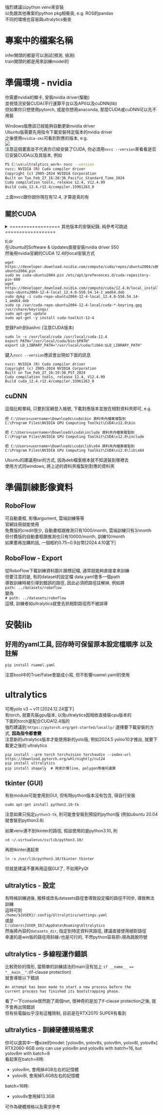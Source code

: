 強烈建議以python venv來安裝  
以免跟其他專案的python pkg相衝突, e.g. ROS的pandas  
不同的環境也容易與ultralytics衝突  

# 專案中的檔案名稱
infer開頭的都是可以測試(預測, 偵測)  
train開頭的都是用來訓練model的  

# 準備環境 - nvidia
你需要nvidia的顯卡, 安裝nvidia driver(驅動)  
並視情況安裝CUDA(平行運算平台以及API)以及cuDNN(lib)  
但如果你只想使用pytorch, 或是你想用anaconda, 那麼CUDA或cuDNN可以先不用裝  

Windows版應該已經能夠自動更新nvidia driver  
Ubuntu版需要先用指令下載安裝特定版本的nvidia driver  
之後使用`nvidia-smi`可看到對應的版本, e.g.  
![](./assets/nvidia_cuda.png)  
注意這個畫面並不代表你已經安裝了CUDA, 你必須用`nvcc --version`來看看是否已安裝CUDA以及其版本, 例如  
```bash
PS C:\ws\ultralytics_work> nvcc --version
nvcc: NVIDIA (R) Cuda compiler driver
Copyright (c) 2005-2024 NVIDIA Corporation
Built on Tue_Feb_27_16:28:36_Pacific_Standard_Time_2024
Cuda compilation tools, release 12.4, V12.4.99
Build cuda_12.4.r12.4/compiler.33961263_0
```
上面nvcc跟你說你現在有12.4, 才算是真的有  

## 關於CUDA
<details>
<summary>================== 其他版本的安裝紀錄, 純參考可跳過 ==================</summary>
[2024.4.3] 紀錄, 主要是driver 470->550的步驟, 可跳過  <br>
google看看有沒有較新的安裝方式, 畢竟網路上兩年前的安裝方式已經不能用了, 且ppa(Personal Package Archives)容易加入錯誤的路徑, 導致apt update都會出現ERR (例如NO_PUBKEY A4B469963BF863CC)  <br>
即便是官網的network安裝方式, 似乎也沒有針對舊的CUDA版本做路徑更新, 例如key的版本  <br>
注意不要安裝這個版本  <br>

~~`sudo apt install nvidia-cuda-toolkit`~~

因為這個版本只有CUDA 10.1版, 如下  
```
nvcc: NVIDIA (R) Cuda compiler driver
Copyright (c) 2005-2019 NVIDIA Corporation
Built on Sun_Jul_28_19:07:16_PDT_2019
Cuda compilation tools, release 10.1, V10.1.243
```

以下是直接用指令安裝local版, 似乎是可使用的  
```
wget https://developer.download.nvidia.com/compute/cuda/repos/ubuntu2004/x86_64/cuda-ubuntu2004.pin
sudo mv cuda-ubuntu2004.pin /etc/apt/preferences.d/cuda-repository-pin-600
wget https://developer.download.nvidia.com/compute/cuda/11.4.4/local_installers/cuda-repo-ubuntu2004-11-4-local_11.4.4-470.82.01-1_amd64.deb
sudo dpkg -i cuda-repo-ubuntu2004-11-4-local_11.4.4-470.82.01-1_amd64.deb
sudo apt-key add /var/cuda-repo-ubuntu2004-11-4-local/7fa2af80.pub
sudo apt-get update
sudo apt-get -y install cuda
```
但我的ubuntu在apt install安裝時秀出了需要更高級的CUDA版本, 所以只好裝更新的CUDA  
```
The following packages have unmet dependencies:
 cuda : Depends: cuda-12-4 (>= 12.4.0) but it is not going to be installed
E: Unable to correct problems, you have held broken packages.
```

以下是ubuntu 20.04安裝CUDA 12.4版  
```
wget https://developer.download.nvidia.com/compute/cuda/repos/ubuntu2004/x86_64/cuda-ubuntu2004.pin
sudo mv cuda-ubuntu2004.pin /etc/apt/preferences.d/cuda-repository-pin-600
wget https://developer.download.nvidia.com/compute/cuda/12.4.0/local_installers/cuda-repo-ubuntu2004-12-4-local_12.4.0-550.54.14-1_amd64.deb
sudo dpkg -i cuda-repo-ubuntu2004-12-4-local_12.4.0-550.54.14-1_amd64.deb
sudo cp /var/cuda-repo-ubuntu2004-12-4-local/cuda-*-keyring.gpg /usr/share/keyrings/
sudo apt-get update
sudo apt-get -y install cuda-toolkit-12-4
```
但系統感覺怪怪的<br>
只好直接升級nvidia driver 470->550  
```
sudo ubuntu-drivers list
sudo ubuntu-drivers install nvidia:525
```
指令無法安裝, 只好用Software & Updates來裝  
![](./assets/nvidia_driver.png)  

然後搭配上述的CUDA 12.4  <br>
但Path沒有幫忙設定, 所以自行加上  <br>
```
export PATH="/usr/local/cuda-12.4/bin:$PATH"
export LD_LIBRARY_PATH="/usr/local/cuda-12.4/lib64:$LD_LIBRARY_PATH"
sudo ln -s /usr/local/cuda /usr/local/cuda-12.4
```
建議加在bashrc, 開terminal都會自動加上  <br>

之後你鍵入`nvcc --version`應該會出現如下面的訊息  <br>
```
nvcc: NVIDIA (R) Cuda compiler driver
Copyright (c) 2005-2024 NVIDIA Corporation
Built on Tue_Feb_27_16:19:38_PST_2024
Cuda compilation tools, release 12.4, V12.4.99
Build cuda_12.4.r12.4/compiler.33961263_0
```
nvidia的軟體安裝本身就是一場災難  
==================^其他版本的安裝紀錄==================<br>
</details>

tl;dr  
在Ubuntu的Software & Updates直接安裝nvidia driver 550  
然後用nvidia官網的CUDA 12.4的local安裝方式  
```
wget https://developer.download.nvidia.com/compute/cuda/repos/ubuntu2004/x86_64/cuda-ubuntu2004.pin
sudo mv cuda-ubuntu2004.pin /etc/apt/preferences.d/cuda-repository-pin-600
wget https://developer.download.nvidia.com/compute/cuda/12.4.0/local_installers/cuda-repo-ubuntu2004-12-4-local_12.4.0-550.54.14-1_amd64.deb
sudo dpkg -i cuda-repo-ubuntu2004-12-4-local_12.4.0-550.54.14-1_amd64.deb
sudo cp /var/cuda-repo-ubuntu2004-12-4-local/cuda-*-keyring.gpg /usr/share/keyrings/
sudo apt-get update
sudo apt-get -y install cuda-toolkit-12-4
```
登錄Path到bashrc (注意CUDA版本)  
```
sudo ln -s /usr/local/cuda /usr/local/cuda-12.4
export PATH="/usr/local/cuda/bin:$PATH"
export LD_LIBRARY_PATH="/usr/local/cuda/lib64:$LD_LIBRARY_PATH"
```
鍵入`nvcc --version`應該會出現如下面的訊息  
```
nvcc: NVIDIA (R) Cuda compiler driver
Copyright (c) 2005-2024 NVIDIA Corporation
Built on Tue_Feb_27_16:19:38_PST_2024
Cuda compilation tools, release 12.4, V12.4.99
Build cuda_12.4.r12.4/compiler.33961263_0
```

## cuDNN
這個比較單純, 只要到官網登入帳號, 下載對應版本並放在相對資料夾即可, e.g.  
```
把 C:\Users<username>\Downloads\cuda\bin 資料夾內檔案複製到
C:\Program Files\NVIDIA GPU Computing Toolkit\CUDA\v12.0\bin

把 C:\Users<username>\Downloads\cuda\include 資料夾內檔案複製到
C:\Program Files\NVIDIA GPU Computing Toolkit\CUDA\v12.0\include

把 C:\Users<username>\Downloads\cuda\lib\x64 資料夾內檔案複製到
C:\Program Files\NVIDIA GPU Computing Toolkit\CUDA\v12.0\lib\x64
```
Ubuntu的建議用tar的方式, 因為deb檔案根本就不知道裝到哪裡去  
使用方式同windows, 將上述的資料夾複製到對應的資料夾  

# 準備訓練影像資料
## RoboFlow
可自動畫框, 影像argument, 雲端訓練等等  
官網註冊就能使用  
免費版的credit很少, 自動畫框跟推測只有1000/month, 雲端訓練只有3/month   
但付費版的自動畫框跟推測也只有10000/month, 訓練10/month  
如果要再加購的話, 一個框約0.75~0.9台幣[2024.4.10當下]  

## RoboFlow - Export
從RoboFlow下載訓練資料圖片跟標記檔, 通常就能夠直接拿來訓練  
但要注意的是, 有的dataset的設定檔 data.yaml會多一個path  
導致訓練時被引導到錯誤的路徑, 因此必須把路徑註解掉, 例如將  
`path: ../datasets/roboflow`  
變為  
`# path: ../datasets/roboflow`  
這樣, 訓練者如ultralytics就會去抓相對路徑而不被誤導

# 安裝lib
## 好用的yaml工具, 回存時可保留原本設定檔順序 以及註解
```
pip install ruamel.yaml
```
注意bool中的True/False會變成小寫, 但不影響ruamel.yaml的使用

# ultralytics
可用yolo v3 ~ v11 [2024.12.24當下]  
有torch, 就要先裝gpu版本, 以免ultralytics因相依直接裝cpu版本的  
下面的torch是配合CUDA12.4版的  
強烈建議到 `https://pytorch.org/get-started/locally/` 選擇要下載安裝的方式, **因為指令都會變**  
注意新的ultralytics版本才能使用新的yolo版, 例如2024.5 yolov10才推出, 就要下載更之後的 ultralytics  
```
pip install --pre torch torchvision torchaudio --index-url https://download.pytorch.org/whl/nightly/cu124
pip install ultralytics
pip install shapely  # 用來計算line, polygon等幾何運算
```

## tkinter (GUI)
有些module可能會用到GUI, 但有時python版本沒有包含, 得自行安裝
```
sudo apt-get install python3.10-tk
```
注意如果只指定`python3-tk`, 則可能會安裝到預設的python版 (例如ubuntu 20.04就會裝到python3.8)

如果venv連不到tkinter的路徑, 假設使用的是python3.10, 則
```
cd ~/.virtualenvs/cv/lib/python3.10/
```
再把tkinter連起來
```
ln -s /usr/lib/python3.10/tkinter tkinter
```
但就是建議不要再用這個GUI了, 不如用PyQt  

## ultralytics - 設定
有時候訓練過後, 搬移或改名datasets路徑會導致設定檔的路徑不同步, 導致無法訓練  
這時可到  
`/home/${USER}/.config/Ultralytics/settings.yaml`  
或是  
`C:\Users\[USER_ID]\AppData\Roaming\Ultralytics`  
然後將內容的`datasets_dir`, 指定到特定資料夾路徑, 建議直接使用絕對路徑  
幸運的是win版的路徑用斜線`/`也是可行的, 不然python容易把`\`視為跳脫符號

## ultralytics - 多線程運作錯誤
比較奇妙的情形, 當簡單的訓練語法的main沒有加上 `if __name__ == "__main__":`(if-clause protection)  
就會導致以下錯誤  
```
An attempt has been made to start a new process before the
current process has finished its bootstrapping phase.
```
看了一下console居然跑了兩個net, 很神奇的是加了if-clause protection之後, 就不會再出現錯誤  
但有些電腦似乎沒有這種限制, 目前是在RTX2070 SUPER有看到  

## ultralytics - 訓練硬體規格需求
你可以選其中一種size的model: [yolov8n, yolov8s, yolov8m, yolov8l, yolov8x]  
RTX2060-6GB only can use yolov8n and yolov8s with batch=16, but yolov8m with batch=8  
看起來在batch=8時:  
 - yolov8m, 會用掉4GB左右的記憶體    
 - yolov8l, 會用掉5.6GB左右的記憶體  

batch=16時:  
 - yolov8x會用掉13.3GB  

可作為硬體規格以及需求參考

